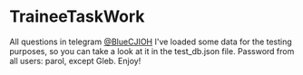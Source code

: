 # TraineeTaskWork

All questions in telegram [@BlueCJIOH](https://t.me/bluecjioh)
I've loaded some data for the testing purposes, so you can take a look at it in the test_db.json file.
Password from all users: parol, except Gleb. Enjoy!
